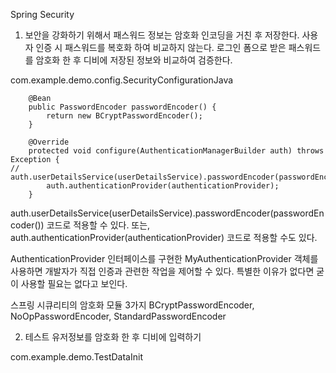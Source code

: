 Spring Security

1. 보안을 강화하기 위해서 패스워드 정보는 암호화 인코딩을 거친 후 저장한다.
사용자 인증 시 패스워드를 복호화 하여 비교하지 않는다. 로그인 폼으로 받은 패스워드를 암호화 한 후 디비에 저장된 정보와 비교하여 검증한다.

com.example.demo.config.SecurityConfigurationJava

```
	@Bean
	public PasswordEncoder passwordEncoder() {
	    return new BCryptPasswordEncoder();
	}
	
	@Override
	protected void configure(AuthenticationManagerBuilder auth) throws Exception {
//		auth.userDetailsService(userDetailsService).passwordEncoder(passwordEncoder());
		auth.authenticationProvider(authenticationProvider);
	}
```

auth.userDetailsService(userDetailsService).passwordEncoder(passwordEncoder()) 코드로 적용할 수 있다.
또는, auth.authenticationProvider(authenticationProvider) 코드로 적용할 수도 있다.

AuthenticationProvider 인터페이스를 구현한 MyAuthenticationProvider 객체를 사용하면 개발자가 직접 인증과 관련한 작업을 제어할 수 있다.
특별한 이유가 없다면 굳이 사용할 필요는 없다고 보인다.

스프링 시큐리티의 암호화 모듈 3가지
BCryptPasswordEncoder, NoOpPasswordEncoder, StandardPasswordEncoder


2. 테스트 유저정보를 암호화 한 후 디비에 입력하기

com.example.demo.TestDataInit
